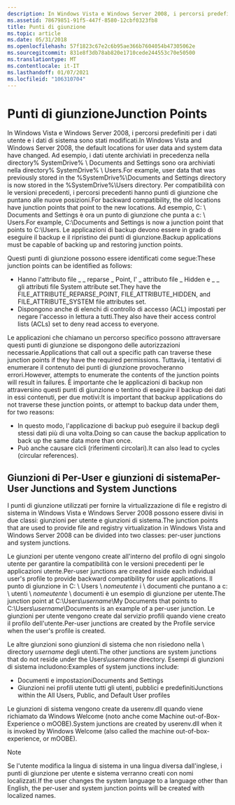 ```yaml
---
description: In Windows Vista e Windows Server 2008, i percorsi predefiniti per i dati utente e i dati di sistema sono stati modificati.
ms.assetid: 78679851-91f5-447f-8580-12cbf0323fb8
title: Punti di giunzione
ms.topic: article
ms.date: 05/31/2018
ms.openlocfilehash: 57f1823c67e2c6b95ae366b7604054b47305062e
ms.sourcegitcommit: 831e8f3db78ab820e1710cede244553c70e50500
ms.translationtype: MT
ms.contentlocale: it-IT
ms.lasthandoff: 01/07/2021
ms.locfileid: "106310704"
---
```

# <a name="junction-points"></a><span data-ttu-id="cb4b0-103">Punti di giunzione</span><span class="sxs-lookup"><span data-stu-id="cb4b0-103">Junction Points</span></span>

<span data-ttu-id="cb4b0-104">In Windows Vista e Windows Server 2008, i percorsi predefiniti per i dati utente e i dati di sistema sono stati modificati.</span><span class="sxs-lookup"><span data-stu-id="cb4b0-104">In Windows Vista and Windows Server 2008, the default locations for user data and system data have changed.</span></span> <span data-ttu-id="cb4b0-105">Ad esempio, i dati utente archiviati in precedenza nella directory% SystemDrive% \\ Documents and Settings sono ora archiviati nella directory% SystemDrive% \\ Users.</span><span class="sxs-lookup"><span data-stu-id="cb4b0-105">For example, user data that was previously stored in the %SystemDrive%\\Documents and Settings directory is now stored in the %SystemDrive%\\Users directory.</span></span> <span data-ttu-id="cb4b0-106">Per compatibilità con le versioni precedenti, i percorsi precedenti hanno punti di giunzione che puntano alle nuove posizioni.</span><span class="sxs-lookup"><span data-stu-id="cb4b0-106">For backward compatibility, the old locations have junction points that point to the new locations.</span></span> <span data-ttu-id="cb4b0-107">Ad esempio, C: \\ Documents and Settings è ora un punto di giunzione che punta a c: \\ Users.</span><span class="sxs-lookup"><span data-stu-id="cb4b0-107">For example, C:\\Documents and Settings is now a junction point that points to C:\\Users.</span></span> <span data-ttu-id="cb4b0-108">Le applicazioni di backup devono essere in grado di eseguire il backup e il ripristino dei punti di giunzione.</span><span class="sxs-lookup"><span data-stu-id="cb4b0-108">Backup applications must be capable of backing up and restoring junction points.</span></span>

<span data-ttu-id="cb4b0-109">Questi punti di giunzione possono essere identificati come segue:</span><span class="sxs-lookup"><span data-stu-id="cb4b0-109">These junction points can be identified as follows:</span></span>

-   <span data-ttu-id="cb4b0-110">Hanno l'attributo file \_ \_ reparse \_ Point, l' \_ attributo file \_ Hidden e \_ \_ gli attributi file System attribute set.</span><span class="sxs-lookup"><span data-stu-id="cb4b0-110">They have the FILE\_ATTRIBUTE\_REPARSE\_POINT, FILE\_ATTRIBUTE\_HIDDEN, and FILE\_ATTRIBUTE\_SYSTEM file attributes set.</span></span>
-   <span data-ttu-id="cb4b0-111">Dispongono anche di elenchi di controllo di accesso (ACL) impostati per negare l'accesso in lettura a tutti.</span><span class="sxs-lookup"><span data-stu-id="cb4b0-111">They also have their access control lists (ACLs) set to deny read access to everyone.</span></span>

<span data-ttu-id="cb4b0-112">Le applicazioni che chiamano un percorso specifico possono attraversare questi punti di giunzione se dispongono delle autorizzazioni necessarie.</span><span class="sxs-lookup"><span data-stu-id="cb4b0-112">Applications that call out a specific path can traverse these junction points if they have the required permissions.</span></span> <span data-ttu-id="cb4b0-113">Tuttavia, i tentativi di enumerare il contenuto dei punti di giunzione provocheranno errori.</span><span class="sxs-lookup"><span data-stu-id="cb4b0-113">However, attempts to enumerate the contents of the junction points will result in failures.</span></span> <span data-ttu-id="cb4b0-114">È importante che le applicazioni di backup non attraversino questi punti di giunzione o tentino di eseguire il backup dei dati in essi contenuti, per due motivi:</span><span class="sxs-lookup"><span data-stu-id="cb4b0-114">It is important that backup applications do not traverse these junction points, or attempt to backup data under them, for two reasons:</span></span>

-   <span data-ttu-id="cb4b0-115">In questo modo, l'applicazione di backup può eseguire il backup degli stessi dati più di una volta.</span><span class="sxs-lookup"><span data-stu-id="cb4b0-115">Doing so can cause the backup application to back up the same data more than once.</span></span>
-   <span data-ttu-id="cb4b0-116">Può anche causare cicli (riferimenti circolari).</span><span class="sxs-lookup"><span data-stu-id="cb4b0-116">It can also lead to cycles (circular references).</span></span>

## <a name="per-user-junctions-and-system-junctions"></a><span data-ttu-id="cb4b0-117">Giunzioni di Per-User e giunzioni di sistema</span><span class="sxs-lookup"><span data-stu-id="cb4b0-117">Per-User Junctions and System Junctions</span></span>

<span data-ttu-id="cb4b0-118">I punti di giunzione utilizzati per fornire la virtualizzazione di file e registro di sistema in Windows Vista e Windows Server 2008 possono essere divisi in due classi: giunzioni per utente e giunzioni di sistema.</span><span class="sxs-lookup"><span data-stu-id="cb4b0-118">The junction points that are used to provide file and registry virtualization in Windows Vista and Windows Server 2008 can be divided into two classes: per-user junctions and system junctions.</span></span>

<span data-ttu-id="cb4b0-119">Le giunzioni per utente vengono create all'interno del profilo di ogni singolo utente per garantire la compatibilità con le versioni precedenti per le applicazioni utente.</span><span class="sxs-lookup"><span data-stu-id="cb4b0-119">Per-user junctions are created inside each individual user's profile to provide backward compatibility for user applications.</span></span> <span data-ttu-id="cb4b0-120">Il punto di giunzione in C: \\ Users \\ *nomeutente* i \\ documenti che puntano a c: \\ utenti \\ *nomeutente* \\ documenti è un esempio di giunzione per utente.</span><span class="sxs-lookup"><span data-stu-id="cb4b0-120">The junction point at C:\\Users\\*username*\\My Documents that points to C:\\Users\\*username*\\Documents is an example of a per-user junction.</span></span> <span data-ttu-id="cb4b0-121">Le giunzioni per utente vengono create dal servizio profili quando viene creato il profilo dell'utente.</span><span class="sxs-lookup"><span data-stu-id="cb4b0-121">Per-user junctions are created by the Profile service when the user's profile is created.</span></span>

<span data-ttu-id="cb4b0-122">Le altre giunzioni sono giunzioni di sistema che non risiedono nella \\ directory *username* degli utenti.</span><span class="sxs-lookup"><span data-stu-id="cb4b0-122">The other junctions are system junctions that do not reside under the Users\\*username* directory.</span></span> <span data-ttu-id="cb4b0-123">Esempi di giunzioni di sistema includono:</span><span class="sxs-lookup"><span data-stu-id="cb4b0-123">Examples of system junctions include:</span></span>

-   <span data-ttu-id="cb4b0-124">Documenti e impostazioni</span><span class="sxs-lookup"><span data-stu-id="cb4b0-124">Documents and Settings</span></span>
-   <span data-ttu-id="cb4b0-125">Giunzioni nei profili utente tutti gli utenti, pubblici e predefiniti</span><span class="sxs-lookup"><span data-stu-id="cb4b0-125">Junctions within the All Users, Public, and Default User profiles</span></span>

<span data-ttu-id="cb4b0-126">Le giunzioni di sistema vengono create da userenv.dll quando viene richiamato da Windows Welcome (noto anche come Machine out-of-Box-Experience o mOOBE).</span><span class="sxs-lookup"><span data-stu-id="cb4b0-126">System junctions are created by userenv.dll when it is invoked by Windows Welcome (also called the machine out-of-box-experience, or mOOBE).</span></span>

> [!Note]  
> <span data-ttu-id="cb4b0-127">Se l'utente modifica la lingua di sistema in una lingua diversa dall'inglese, i punti di giunzione per utente e sistema verranno creati con nomi localizzati.</span><span class="sxs-lookup"><span data-stu-id="cb4b0-127">If the user changes the system language to a language other than English, the per-user and system junction points will be created with localized names.</span></span>

 

 

 



